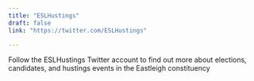```yaml
---
title: "ESLHustings"
draft: false
link: "https://twitter.com/ESLHustings"

---
```


Follow the ESLHustings Twitter account to find out more about elections, candidates, and hustings events in the Eastleigh constituency

<!--more-->
